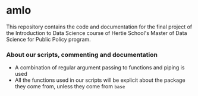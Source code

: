 # amlo
This repository contains the code and documentation for the final project of the Introduction to Data Science course of Hertie School's Master of Data Science for Public Policy program.


### About our scripts, commenting and documentation
- A combination of regular argument passing to functions and piping is used
- All the functions used in our scripts will be explicit about the package they come from, unless they come from `base`
